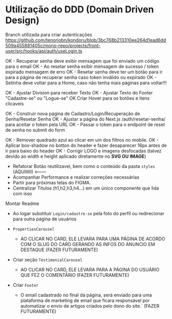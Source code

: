 <!-- A FAZER -->
  # Utilização do DDD (Domain Driven Design)

  Branch utilizada para criar autenticações
  https://github.com/tenoriobn/kondoru/blob/3bc768b213310ee264d1ead6dd509a455881405c/mono-repo/projects/front-user/src/hooks/api/auth/useLogin.ts


  OK - Recuperar senha deve exibir mensagem que foi enviado um código para o email
  OK - Ao resetar senha exibir mensagem de sucesso / token expirado mensagem de erro
  OK - Resetar senha deve ter um botão para ir para a página de recuperar senha caso token inválido ou expirado
  OK - Setinha deve voltar para a Home, caso não tenha mais páginas para voltar!!!


  OK - Ajustar Division para receber Texto
  OK - Ajustar Texto do Footer "Cadastre-se" ou "Logue-se"
  OK Criar Hover para os botões e itens clicaveis


  OK - Construir nova página de Cadastro/Login/Recuperação de Senha/Resetar Senha
  OK - Ajustar a página do Next.js /auth/resetar-senha/ para aceitar o token pela URL
  OK - Passar o token para o endpoint de reset de senha no submit do form

  OK - Remover quadrado azul ao clicar em um dos filtros no mobile.
  OK - Aplicar box-shadow no botton do header e fazer desaparecer 16px antes de ir para baixo do header
  OK - Corrigir LOGO e imagens desfocadas (talvez devido ao width e height aplicado diretamente no **SVG OU IMAGE**) 



  * Refatorar Botão reutilizavel, bem como o conteúdo da pasta `styles` (AQUIIIIII) <---
  * Acompanhar Performance e realizar correções necessárias
  * Partir para próximas telas do FIGMA.
  * Centralizar Titulos (h1,h2,h3,h4...) em um único componente que lida com isso
  
 
  






















  Montar Readme



  * Ao logar substituir `Login/cadastre-se` pela foto do perfil ou redirecionar para outra página de usuários

  * `PropertiesCarousel`
    - AO CLICAR NO CARD, ELE LEVARA PARA UMA PÁGINA DE ACORDO COM O SLUG DO CARD GERANDO AS INFOS DO ANUNCIO EM DESTAQUE (FAZER FUTURAMENTE)

  * Criar seção `TestimonialCarousel`
    - AO CLICAR NO CARD, ELE LEVARA PARA A PÁGINA DO USUÁRIO QUE FEZ O COMENTÁRIO (FAZER FUTURAMENTE)


  * Criar `Footer`
    - O email cadastrado no final da página, será enviado para uma plataforma de marketing de email que ficara responsável por automatizar o envio de artigos criados pelo dono do site.` (FAZER FUTURAMENTE)
